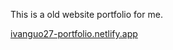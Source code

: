 This is a old website portfolio for me. 

[ivanguo27-portfolio.netlify.app](https://ivanguo27-portfolio.netlify.app/)
